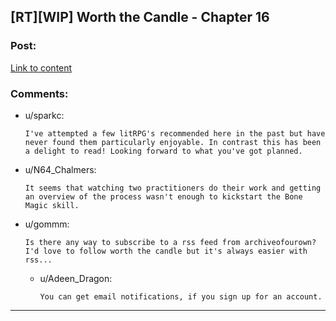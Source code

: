 ## [RT][WIP] Worth the Candle - Chapter 16

### Post:

[Link to content](http://archiveofourown.org/works/11478249/chapters/26495844)

### Comments:

- u/sparkc:
  ```
  I've attempted a few litRPG's recommended here in the past but have never found them particularly enjoyable. In contrast this has been a delight to read! Looking forward to what you've got planned.
  ```

- u/N64_Chalmers:
  ```
  It seems that watching two practitioners do their work and getting an overview of the process wasn't enough to kickstart the Bone Magic skill.
  ```

- u/gommm:
  ```
  Is there any way to subscribe to a rss feed from archiveofourown? I'd love to follow worth the candle but it's always easier with rss...
  ```

  - u/Adeen_Dragon:
    ```
    You can get email notifications, if you sign up for an account.
    ```

---

